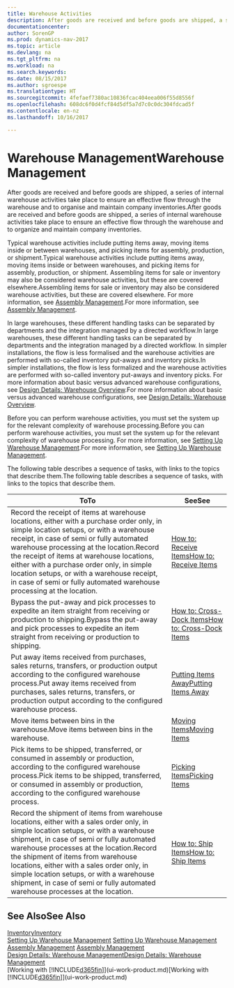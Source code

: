 ```yaml
---
title: Warehouse Activities
description: After goods are received and before goods are shipped, a series of internal warehouse activities take place to ensure an effective flow through the warehouse and to organise and maintain company inventories.
documentationcenter: 
author: SorenGP
ms.prod: dynamics-nav-2017
ms.topic: article
ms.devlang: na
ms.tgt_pltfrm: na
ms.workload: na
ms.search.keywords: 
ms.date: 08/15/2017
ms.author: sgroespe
ms.translationtype: HT
ms.sourcegitcommit: 4fefaef7380ac10836fcac404eea006f55d8556f
ms.openlocfilehash: 608dc6f0d4fcf84d5df5a7d7c0c0dc304fdcad5f
ms.contentlocale: en-nz
ms.lasthandoff: 10/16/2017

---
```

# <a name="warehouse-management"></a><span data-ttu-id="5b154-103">Warehouse Management</span><span class="sxs-lookup"><span data-stu-id="5b154-103">Warehouse Management</span></span>
<span data-ttu-id="5b154-104">After goods are received and before goods are shipped, a series of internal warehouse activities take place to ensure an effective flow through the warehouse and to organise and maintain company inventories.</span><span class="sxs-lookup"><span data-stu-id="5b154-104">After goods are received and before goods are shipped, a series of internal warehouse activities take place to ensure an effective flow through the warehouse and to organize and maintain company inventories.</span></span>

<span data-ttu-id="5b154-105">Typical warehouse activities include putting items away, moving items inside or between warehouses, and picking items for assembly, production, or shipment.</span><span class="sxs-lookup"><span data-stu-id="5b154-105">Typical warehouse activities include putting items away, moving items inside or between warehouses, and picking items for assembly, production, or shipment.</span></span> <span data-ttu-id="5b154-106">Assembling items for sale or inventory may also be considered warehouse activities, but these are covered elsewhere.</span><span class="sxs-lookup"><span data-stu-id="5b154-106">Assembling items for sale or inventory may also be considered warehouse activities, but these are covered elsewhere.</span></span> <span data-ttu-id="5b154-107">For more information, see [Assembly Management](assembly-assemble-items.md).</span><span class="sxs-lookup"><span data-stu-id="5b154-107">For more information, see [Assembly Management](assembly-assemble-items.md).</span></span>  

<span data-ttu-id="5b154-108">In large warehouses, these different handling tasks can be separated by departments and the integration managed by a directed workflow.</span><span class="sxs-lookup"><span data-stu-id="5b154-108">In large warehouses, these different handling tasks can be separated by departments and the integration managed by a directed workflow.</span></span> <span data-ttu-id="5b154-109">In simpler installations, the flow is less formalised and the warehouse activities are performed with so-called inventory put-aways and inventory picks.</span><span class="sxs-lookup"><span data-stu-id="5b154-109">In simpler installations, the flow is less formalized and the warehouse activities are performed with so-called inventory put-aways and inventory picks.</span></span> <span data-ttu-id="5b154-110">For more information about basic versus advanced warehouse configurations, see [Design Details: Warehouse Overview](design-details-warehouse-overview.md).</span><span class="sxs-lookup"><span data-stu-id="5b154-110">For more information about basic versus advanced warehouse configurations, see [Design Details: Warehouse Overview](design-details-warehouse-overview.md).</span></span>

<span data-ttu-id="5b154-111">Before you can perform warehouse activities, you must set the system up for the relevant complexity of warehouse processing.</span><span class="sxs-lookup"><span data-stu-id="5b154-111">Before you can perform warehouse activities, you must set the system up for the relevant complexity of warehouse processing.</span></span> <span data-ttu-id="5b154-112">For more information, see [Setting Up Warehouse Management](warehouse-setup-warehouse.md).</span><span class="sxs-lookup"><span data-stu-id="5b154-112">For more information, see [Setting Up Warehouse Management](warehouse-setup-warehouse.md).</span></span>

 <span data-ttu-id="5b154-113">The following table describes a sequence of tasks, with links to the topics that describe them.</span><span class="sxs-lookup"><span data-stu-id="5b154-113">The following table describes a sequence of tasks, with links to the topics that describe them.</span></span>   

|<span data-ttu-id="5b154-114">**To**</span><span class="sxs-lookup"><span data-stu-id="5b154-114">**To**</span></span>|<span data-ttu-id="5b154-115">**See**</span><span class="sxs-lookup"><span data-stu-id="5b154-115">**See**</span></span>|  
|------------|-------------|  
|<span data-ttu-id="5b154-116">Record the receipt of items at warehouse locations, either with a purchase order only, in simple location setups, or with a warehouse receipt, in case of semi or fully automated warehouse processing at the location.</span><span class="sxs-lookup"><span data-stu-id="5b154-116">Record the receipt of items at warehouse locations, either with a purchase order only, in simple location setups, or with a warehouse receipt, in case of semi or fully automated warehouse processing at the location.</span></span>|[<span data-ttu-id="5b154-117">How to: Receive Items</span><span class="sxs-lookup"><span data-stu-id="5b154-117">How to: Receive Items</span></span>](warehouse-how-receive-items.md)|
|<span data-ttu-id="5b154-118">Bypass the put-away and pick processes to expedite an item straight from receiving or production to shipping.</span><span class="sxs-lookup"><span data-stu-id="5b154-118">Bypass the put-away and pick processes to expedite an item straight from receiving or production to shipping.</span></span>|[<span data-ttu-id="5b154-119">How to: Cross-Dock Items</span><span class="sxs-lookup"><span data-stu-id="5b154-119">How to: Cross-Dock Items</span></span>](warehouse-how-to-cross-dock-items.md)|    
|<span data-ttu-id="5b154-120">Put away items received from purchases, sales returns, transfers, or production output according to the configured warehouse process.</span><span class="sxs-lookup"><span data-stu-id="5b154-120">Put away items received from purchases, sales returns, transfers, or production output according to the configured warehouse process.</span></span>|[<span data-ttu-id="5b154-121">Putting Items Away</span><span class="sxs-lookup"><span data-stu-id="5b154-121">Putting Items Away</span></span>](warehouse-put-away-items.md)|
|<span data-ttu-id="5b154-122">Move items between bins in the warehouse.</span><span class="sxs-lookup"><span data-stu-id="5b154-122">Move items between bins in the warehouse.</span></span>|[<span data-ttu-id="5b154-123">Moving Items</span><span class="sxs-lookup"><span data-stu-id="5b154-123">Moving Items</span></span>](warehouse-move-items.md)|
|<span data-ttu-id="5b154-124">Pick items to be shipped, transferred, or consumed in assembly or production, according to the configured warehouse process.</span><span class="sxs-lookup"><span data-stu-id="5b154-124">Pick items to be shipped, transferred, or consumed in assembly or production, according to the configured warehouse process.</span></span>|[<span data-ttu-id="5b154-125">Picking Items</span><span class="sxs-lookup"><span data-stu-id="5b154-125">Picking Items</span></span>](warehouse-pick-items.md)|
|<span data-ttu-id="5b154-126">Record the shipment of items from warehouse locations, either with a sales order only, in simple location setups, or with a warehouse shipment, in case of semi or fully automated warehouse processes at the location.</span><span class="sxs-lookup"><span data-stu-id="5b154-126">Record the shipment of items from warehouse locations, either with a sales order only, in simple location setups, or with a warehouse shipment, in case of semi or fully automated warehouse processes at the location.</span></span>|[<span data-ttu-id="5b154-127">How to: Ship Items</span><span class="sxs-lookup"><span data-stu-id="5b154-127">How to: Ship Items</span></span>](warehouse-how-ship-items.md)|  

## <a name="see-also"></a><span data-ttu-id="5b154-128">See Also</span><span class="sxs-lookup"><span data-stu-id="5b154-128">See Also</span></span>  
 [<span data-ttu-id="5b154-129">Inventory</span><span class="sxs-lookup"><span data-stu-id="5b154-129">Inventory</span></span>](inventory-manage-inventory.md)  
 <span data-ttu-id="5b154-130">[Setting Up Warehouse Management](warehouse-setup-warehouse.md)   </span><span class="sxs-lookup"><span data-stu-id="5b154-130">[Setting Up Warehouse Management](warehouse-setup-warehouse.md)   </span></span>  
 <span data-ttu-id="5b154-131">[Assembly Management](assembly-assemble-items.md)  </span><span class="sxs-lookup"><span data-stu-id="5b154-131">[Assembly Management](assembly-assemble-items.md)  </span></span>  
[<span data-ttu-id="5b154-132">Design Details: Warehouse Management</span><span class="sxs-lookup"><span data-stu-id="5b154-132">Design Details: Warehouse Management</span></span>](design-details-warehouse-management.md)  
 <span data-ttu-id="5b154-133">[Working with [!INCLUDE[d365fin](includes/d365fin_md.md)]](ui-work-product.md)</span><span class="sxs-lookup"><span data-stu-id="5b154-133">[Working with [!INCLUDE[d365fin](includes/d365fin_md.md)]](ui-work-product.md)</span></span>  

